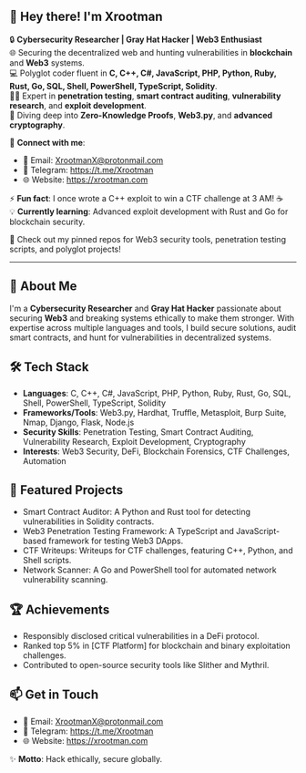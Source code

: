 ## 👋 Hey there! I'm Xrootman

🔒 **Cybersecurity Researcher | Gray Hat Hacker | Web3 Enthusiast**  
🌐 Securing the decentralized web and hunting vulnerabilities in **blockchain** and **Web3** systems.  
💻 Polyglot coder fluent in **C, C++, C#, JavaScript, PHP, Python, Ruby, Rust, Go, SQL, Shell, PowerShell, TypeScript, Solidity**.  
🕵️‍♂️ Expert in **penetration testing**, **smart contract auditing**, **vulnerability research**, and **exploit development**.  
🚀 Diving deep into **Zero-Knowledge Proofs**, **Web3.py**, and **advanced cryptography**.  

🔗 **Connect with me**:  
- 📧 Email: XrootmanX@protonmail.com  
- 📨 Telegram: https://t.me/Xrootman  
- 🌐 Website: https://xrootman.com  

⚡ **Fun fact**: I once wrote a C++ exploit to win a CTF challenge at 3 AM! ☕  
💡 **Currently learning**: Advanced exploit development with Rust and Go for blockchain security.  

🌟 Check out my pinned repos for Web3 security tools, penetration testing scripts, and polyglot projects!

---

## 🚀 About Me

I'm a **Cybersecurity Researcher** and **Gray Hat Hacker** passionate about securing **Web3** and breaking systems ethically to make them stronger. With expertise across multiple languages and tools, I build secure solutions, audit smart contracts, and hunt for vulnerabilities in decentralized systems.

## 🛠️ Tech Stack

- **Languages**: C, C++, C#, JavaScript, PHP, Python, Ruby, Rust, Go, SQL, Shell, PowerShell, TypeScript, Solidity  
- **Frameworks/Tools**: Web3.py, Hardhat, Truffle, Metasploit, Burp Suite, Nmap, Django, Flask, Node.js  
- **Security Skills**: Penetration Testing, Smart Contract Auditing, Vulnerability Research, Exploit Development, Cryptography  
- **Interests**: Web3 Security, DeFi, Blockchain Forensics, CTF Challenges, Automation  

## 🌟 Featured Projects

- Smart Contract Auditor: A Python and Rust tool for detecting vulnerabilities in Solidity contracts.  
- Web3 Penetration Testing Framework: A TypeScript and JavaScript-based framework for testing Web3 DApps.  
- CTF Writeups: Writeups for CTF challenges, featuring C++, Python, and Shell scripts.  
- Network Scanner: A Go and PowerShell tool for automated network vulnerability scanning.  

## 🏆 Achievements

- Responsibly disclosed critical vulnerabilities in a DeFi protocol.  
- Ranked top 5% in [CTF Platform] for blockchain and binary exploitation challenges.  
- Contributed to open-source security tools like Slither and Mythril.  

## 📫 Get in Touch

- 📧 Email: XrootmanX@protonmail.com  
- 📨 Telegram: https://t.me/Xrootman  
- 🌐 Website: https://xrootman.com  

✨ **Motto**: Hack ethically, secure globally.

